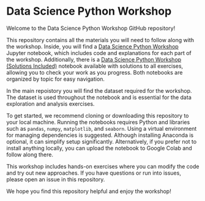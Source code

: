 # Data Science Python Workshop

Welcome to the Data Science Python Workshop GitHub repository!

This repository contains all the materials you will need to follow along with the workshop. Inside, you will find a [Data Science Python Workshop](https://github.com/michaelritacco/data-science-python-workshop/blob/main/Data%20Science%20Python%20Workshop.ipynb) Jupyter notebook, which includes code and explanations for each part of the workshop. Additionally, there is a [Data Science Python Workshop (Solutions Included)](https://github.com/michaelritacco/data-science-python-workshop/blob/main/Data%20Science%20Python%20Workshop%20(Solutions%20Included).ipynb) notebook available with solutions to all exercises, allowing you to check your work as you progress. Both notebooks are organized by topic for easy navigation.

In the main repoistory you will find the dataset required for the workshop. The dataset is used throughout the notebook and is essential for the data exploration and analysis exercises.

To get started, we recommend cloning or downloading this repository to your local machine. Running the notebooks requires Python and libraries such as `pandas`, `numpy`, `matplotlib`, and `seaborn`. Using a virtual environment for managing dependencies is suggested. Although installing Anaconda is optional, it can simplify setup significantly. Alternatively, if you prefer not to install anything locally, you can upload the notebook to Google Colab and follow along there.

This workshop includes hands-on exercises where you can modify the code and try out new approaches. If you have questions or run into issues, please open an issue in this repository.

We hope you find this repository helpful and enjoy the workshop!
